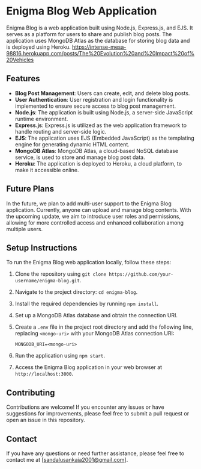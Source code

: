 # Enigma Blog Web Application

Enigma Blog is a web application built using Node.js, Express.js, and EJS. It serves as a platform for users to share and publish blog posts. The application uses MongoDB Atlas as the database for storing blog data and is deployed using Heroku.
https://intense-mesa-98816.herokuapp.com/posts/The%20Evolution%20and%20Impact%20of%20Vehicles

## Features

- **Blog Post Management**: Users can create, edit, and delete blog posts.
- **User Authentication**: User registration and login functionality is implemented to ensure secure access to blog post management.
- **Node.js**: The application is built using Node.js, a server-side JavaScript runtime environment.
- **Express.js**: Express.js is utilized as the web application framework to handle routing and server-side logic.
- **EJS**: The application uses EJS (Embedded JavaScript) as the templating engine for generating dynamic HTML content.
- **MongoDB Atlas**: MongoDB Atlas, a cloud-based NoSQL database service, is used to store and manage blog post data.
- **Heroku**: The application is deployed to Heroku, a cloud platform, to make it accessible online.

## Future Plans

In the future, we plan to add multi-user support to the Enigma Blog application. Currently, anyone can upload and manage blog contents. With the upcoming update, we aim to introduce user roles and permissions, allowing for more controlled access and enhanced collaboration among multiple users.

## Setup Instructions

To run the Enigma Blog web application locally, follow these steps:

1. Clone the repository using `git clone https://github.com/your-username/enigma-blog.git`.
2. Navigate to the project directory: `cd enigma-blog`.
3. Install the required dependencies by running `npm install`.
4. Set up a MongoDB Atlas database and obtain the connection URI.
5. Create a `.env` file in the project root directory and add the following line, replacing `<mongo-uri>` with your MongoDB Atlas connection URI:

   ```plaintext
   MONGODB_URI=<mongo-uri>
   ```

6. Run the application using `npm start`.
7. Access the Enigma Blog application in your web browser at `http://localhost:3000`.

## Contributing

Contributions are welcome! If you encounter any issues or have suggestions for improvements, please feel free to submit a pull request or open an issue in this repository.

## Contact

If you have any questions or need further assistance, please feel free to contact me at [sandalusankaja2001@gmail.com].
